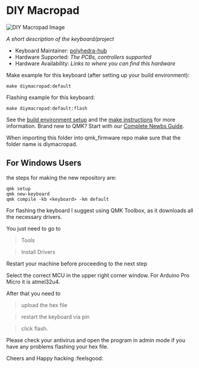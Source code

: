# DIY Macropad

![DIY Macropad Image](https://i.imgur.com/39OGKpb.jpg)

_A short description of the keyboard/project_

- Keyboard Maintainer: [polyhedra-hub](https://github.com/yourusername)
- Hardware Supported: _The PCBs, controllers supported_
- Hardware Availability: _Links to where you can find this hardware_

Make example for this keyboard (after setting up your build environment):

    make diymacropad:default

Flashing example for this keyboard:

    make diymacropad:default:flash

See the [build environment setup](https://docs.qmk.fm/#/getting_started_build_tools) and the [make instructions](https://docs.qmk.fm/#/getting_started_make_guide) for more information. Brand new to QMK? Start with our [Complete Newbs Guide](https://docs.qmk.fm/#/newbs).

When importing this folder into qmk_firmware repo make sure that the folder name is diymacropad.

## For Windows Users

the steps for making the new repository are:

```
qmk setup
qmk new-keyboard
qmk compile -kb <keyboard> -km default
```

For flashing the keyboard I suggest using QMK Toolbox, as it downloads all the necessary drivers.

You just need to go to

> Tools

> Install Drivers

Restart your machine before proceeding to the next step

Select the correct MCU in the upper right corner window. For Arduino Pro Micro it is atmel32u4.

After that you need to

> upload the hex file

> restart the keyboard via pin

> click flash.

Please check your antivirus and open the program in admin mode if you have any problems flashing your hex file.

Cheers and
Happy hacking :feelsgood:
